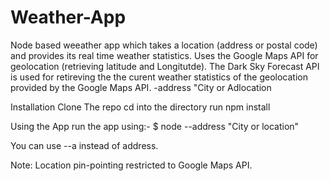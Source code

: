 # Weather-App
Node based weeather app which takes a location (address or postal code) and provides its real time weather statistics.
Uses the Google Maps API for geolocation (retrieving latitude and Longitutde).
The Dark Sky Forecast API is used for retireving the the curent weather statistics of the geolocation provided by the Google Maps API. -address "City or Adlocation

Installation
Clone The repo
cd into the directory
run npm install

Using the App
run the app using:- 
$ node --address "City or location"

You can use --a instead of address.

Note: Location pin-pointing restricted to Google Maps API. 
